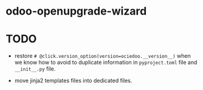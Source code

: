 # odoo-openupgrade-wizard


# TODO

* restore ``# @click.version_option(version=ociedoo.__version__)`` when we know how
  to avoid to duplicate information in ``pyproject.toml`` file and ``__init__.py`` file.

* move jinja2 templates files into dedicated files.